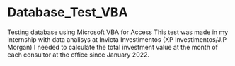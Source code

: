 # Database_Test_VBA
Testing database using Microsoft VBA for Access
This test was made in my internship with data analisys at Invicta Investimentos (XP Investimentos/J.P Morgan)
I needed to calculate the total investment value at the month of each consultor at the office since January 2022.
